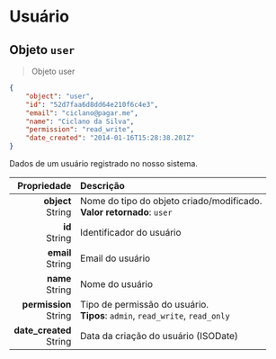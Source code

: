 # Usuário

## Objeto `user`

> Objeto user

```json
{
    "object": "user",
    "id": "52d7faa6d8dd64e210f6c4e3",
    "email": "ciclano@pagar.me",
    "name": "Ciclano da Silva",
    "permission": "read_write",
    "date_created": "2014-01-16T15:28:38.201Z"
}
```

Dados de um usuário registrado no nosso sistema.

| Propriedade | Descrição |
|--:|:--|
| **object**<br> String | Nome do tipo do objeto criado/modificado. <br> **Valor retornado**: `user` |
| **id**<br> String | Identificador do usuário |
| **email**<br> String | Email do usuário |
| **name**<br> String | Nome do usuário |
| **permission**<br> String | Tipo de permissão do usuário. <br> **Tipos**: `admin`, `read_write`, `read_only` |
| **date_created**<br> String | Data da criação do usuário (ISODate) |

